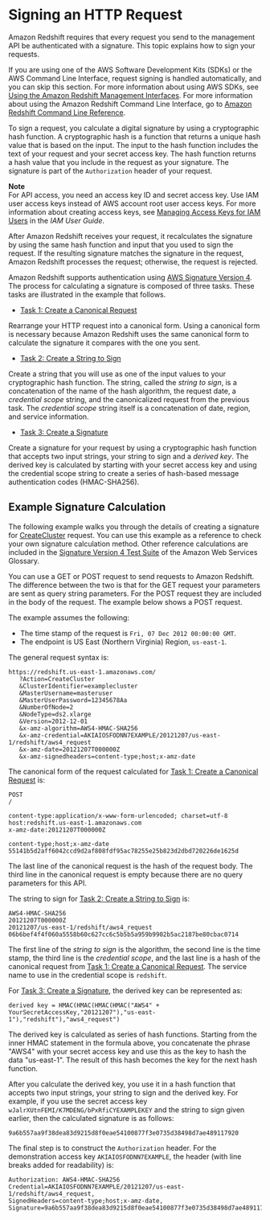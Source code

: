 # Signing an HTTP Request<a name="amazon-redshift-signing-requests"></a>

Amazon Redshift requires that every request you send to the management API be authenticated with a signature\. This topic explains how to sign your requests\. 

If you are using one of the AWS Software Development Kits \(SDKs\) or the AWS Command Line Interface, request signing is handled automatically, and you can skip this section\. For more information about using AWS SDKs, see [Using the Amazon Redshift Management Interfaces](using-aws-sdk.md)\. For more information about using the Amazon Redshift Command Line Interface, go to [Amazon Redshift Command Line Reference](https://docs.aws.amazon.com/cli/latest/reference/redshift/index.html)\.

To sign a request, you calculate a digital signature by using a cryptographic hash function\. A cryptographic hash is a function that returns a unique hash value that is based on the input\. The input to the hash function includes the text of your request and your secret access key\. The hash function returns a hash value that you include in the request as your signature\. The signature is part of the `Authorization` header of your request\.

**Note**  
For API access, you need an access key ID and secret access key\. Use IAM user access keys instead of AWS account root user access keys\. For more information about creating access keys, see [Managing Access Keys for IAM Users](https://docs.aws.amazon.com/IAM/latest/UserGuide/id_credentials_access-keys.html) in the *IAM User Guide*\. 

After Amazon Redshift receives your request, it recalculates the signature by using the same hash function and input that you used to sign the request\. If the resulting signature matches the signature in the request, Amazon Redshift processes the request; otherwise, the request is rejected\. 

Amazon Redshift supports authentication using [AWS Signature Version 4](https://docs.aws.amazon.com/general/latest/gr/signature-version-4.html)\. The process for calculating a signature is composed of three tasks\. These tasks are illustrated in the example that follows\.
+   [Task 1: Create a Canonical Request](https://docs.aws.amazon.com/general/latest/gr/sigv4-create-canonical-request.html)

  Rearrange your HTTP request into a canonical form\. Using a canonical form is necessary because Amazon Redshift uses the same canonical form to calculate the signature it compares with the one you sent\. 
+   [Task 2: Create a String to Sign](https://docs.aws.amazon.com/general/latest/gr/sigv4-create-string-to-sign.html)

  Create a string that you will use as one of the input values to your cryptographic hash function\. The string, called the *string to sign*, is a concatenation of the name of the hash algorithm, the request date, a *credential scope* string, and the canonicalized request from the previous task\. The *credential scope* string itself is a concatenation of date, region, and service information\.
+   [Task 3: Create a Signature](https://docs.aws.amazon.com/general/latest/gr/sigv4-calculate-signature.html)

  Create a signature for your request by using a cryptographic hash function that accepts two input strings, your string to sign and a *derived key*\. The derived key is calculated by starting with your secret access key and using the credential scope string to create a series of hash\-based message authentication codes \(HMAC\-SHA256\)\. 

## Example Signature Calculation<a name="example-signature-calculation"></a>

The following example walks you through the details of creating a signature for [CreateCluster](https://docs.aws.amazon.com/redshift/latest/APIReference/API_CreateCluster.html) request\. You can use this example as a reference to check your own signature calculation method\. Other reference calculations are included in the [Signature Version 4 Test Suite](https://docs.aws.amazon.com/general/latest/gr/signature-v4-test-suite.html) of the Amazon Web Services Glossary\. 

You can use a GET or POST request to send requests to Amazon Redshift\. The difference between the two is that for the GET request your parameters are sent as query string parameters\. For the POST request they are included in the body of the request\. The example below shows a POST request\.

The example assumes the following:
+ The time stamp of the request is `Fri, 07 Dec 2012 00:00:00 GMT`\.
+ The endpoint is US East \(Northern Virginia\) Region, `us-east-1`\.

The general request syntax is: 

```
https://redshift.us-east-1.amazonaws.com/
   ?Action=CreateCluster
   &ClusterIdentifier=examplecluster
   &MasterUsername=masteruser
   &MasterUserPassword=12345678Aa
   &NumberOfNode=2
   &NodeType=ds2.xlarge
   &Version=2012-12-01
   &x-amz-algorithm=AWS4-HMAC-SHA256
   &x-amz-credential=AKIAIOSFODNN7EXAMPLE/20121207/us-east-1/redshift/aws4_request
   &x-amz-date=20121207T000000Z
   &x-amz-signedheaders=content-type;host;x-amz-date
```

The canonical form of the request calculated for [Task 1: Create a Canonical Request](#SignatureCalculationTask1) is:

```
POST
/

content-type:application/x-www-form-urlencoded; charset=utf-8
host:redshift.us-east-1.amazonaws.com
x-amz-date:20121207T000000Z

content-type;host;x-amz-date
55141b5d2aff6042ccd9d2af808fdf95ac78255e25b823d2dbd720226de1625d
```

The last line of the canonical request is the hash of the request body\. The third line in the canonical request is empty because there are no query parameters for this API\. 

The string to sign for [Task 2: Create a String to Sign](#SignatureCalculationTask2) is:

```
AWS4-HMAC-SHA256
20121207T000000Z
20121207/us-east-1/redshift/aws4_request
06b6bef4f4f060a5558b60c627cc6c5b5b5a959b9902b5ac2187be80cbac0714
```

The first line of the *string to sign* is the algorithm, the second line is the time stamp, the third line is the *credential scope*, and the last line is a hash of the canonical request from [Task 1: Create a Canonical Request](#SignatureCalculationTask1)\. The service name to use in the credential scope is `redshift`\.

For [Task 3: Create a Signature](#SignatureCalculationTask3), the derived key can be represented as:

```
derived key = HMAC(HMAC(HMAC(HMAC("AWS4" + YourSecretAccessKey,"20121207"),"us-east-1"),"redshift"),"aws4_request")
```

The derived key is calculated as series of hash functions\. Starting from the inner HMAC statement in the formula above, you concatenate the phrase "AWS4" with your secret access key and use this as the key to hash the data "us\-east\-1"\. The result of this hash becomes the key for the next hash function\. 

After you calculate the derived key, you use it in a hash function that accepts two input strings, your string to sign and the derived key\. For example, if you use the secret access key `wJalrXUtnFEMI/K7MDENG/bPxRfiCYEXAMPLEKEY` and the string to sign given earlier, then the calculated signature is as follows:

```
9a6b557aa9f38dea83d9215d8f0eae54100877f3e0735d38498d7ae489117920
```

The final step is to construct the `Authorization` header\. For the demonstration access key `AKIAIOSFODNN7EXAMPLE`, the header \(with line breaks added for readability\) is:

```
Authorization: AWS4-HMAC-SHA256 Credential=AKIAIOSFODNN7EXAMPLE/20121207/us-east-1/redshift/aws4_request, 
SignedHeaders=content-type;host;x-amz-date, 
Signature=9a6b557aa9f38dea83d9215d8f0eae54100877f3e0735d38498d7ae489117920
```